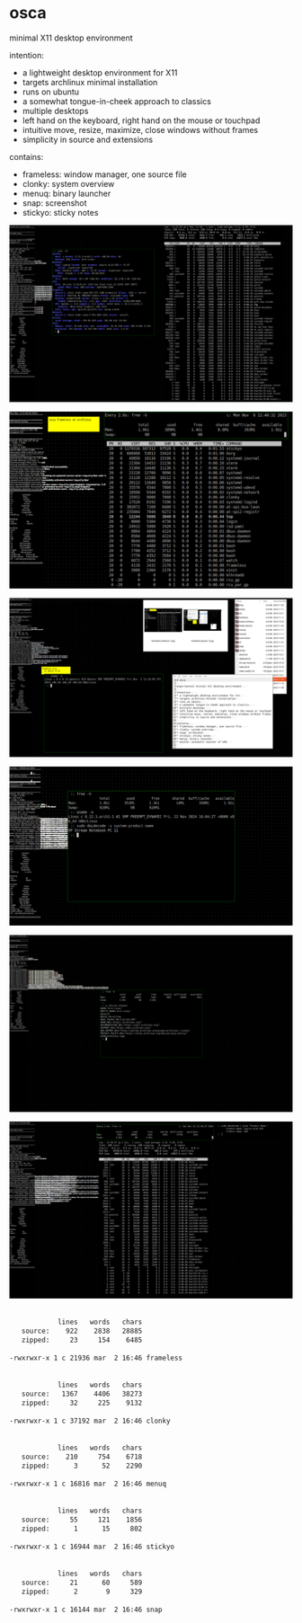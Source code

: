 # osca

minimal X11 desktop environment

intention:
* a lightweight desktop environment for X11
* targets archlinux minimal installation
* runs on ubuntu
* a somewhat tongue-in-cheek approach to classics
* multiple desktops
* left hand on the keyboard, right hand on the mouse or touchpad
* intuitive move, resize, maximize, close windows without frames
* simplicity in source and extensions

contains:
* frameless: window manager, one source file
* clonky: system overview
* menuq: binary launcher
* snap: screenshot
* stickyo: sticky notes


![screenshot 1](screenshots/2025-02-22--11-22-42.png)


![screenshot 2](screenshots/frameless-archlinux-1.png)


![screenshot 3](screenshots/frameless-ubuntu-1.png)


![screenshot 4](screenshots/2024-12-07--09-02-22.png)


![screenshot 5](screenshots/2024-12-11--11-58-03.png)


![screenshot 6](screenshots/2024-12-21--11-38-39.png)


```

            lines   words   chars
   source:    922    2838   28885
   zipped:     23     154    6485

-rwxrwxr-x 1 c 21936 mar  2 16:46 frameless


            lines   words   chars
   source:   1367    4406   38273
   zipped:     32     225    9132

-rwxrwxr-x 1 c 37192 mar  2 16:46 clonky


            lines   words   chars
   source:    210     754    6718
   zipped:      3      52    2290

-rwxrwxr-x 1 c 16816 mar  2 16:46 menuq


            lines   words   chars
   source:     55     121    1856
   zipped:      1      15     802

-rwxrwxr-x 1 c 16944 mar  2 16:46 stickyo


            lines   words   chars
   source:     21      60     589
   zipped:      2       9     329

-rwxrwxr-x 1 c 16144 mar  2 16:46 snap

```
